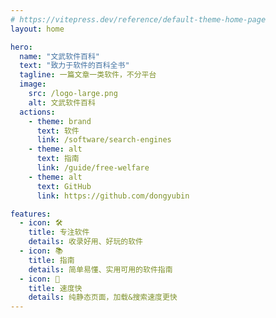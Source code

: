 ```yaml
---
# https://vitepress.dev/reference/default-theme-home-page
layout: home

hero:
  name: "文武软件百科"
  text: "致力于软件的百科全书"
  tagline: 一篇文章一类软件，不分平台
  image:
    src: /logo-large.png
    alt: 文武软件百科
  actions:
    - theme: brand
      text: 软件
      link: /software/search-engines
    - theme: alt
      text: 指南
      link: /guide/free-welfare
    - theme: alt
      text: GitHub
      link: https://github.com/dongyubin

features:
  - icon: 🛠️
    title: 专注软件
    details: 收录好用、好玩的软件
  - icon: 📚
    title: 指南
    details: 简单易懂、实用可用的软件指南
  - icon: 🚀
    title: 速度快
    details: 纯静态页面，加载&搜索速度更快
---
```


